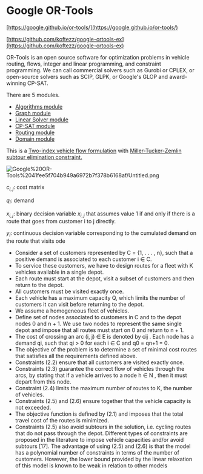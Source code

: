 # Google OR-Tools

[https://google.github.io/or-tools/](https://google.github.io/or-tools/)

[https://github.com/koftezz/google-ortools-ex](https://github.com/koftezz/google-ortools-ex)

OR-Tools is an open source software for optimization problems in vehicle routing, flows, integer and linear programming, and constraint programming. We can call commercial solvers such as Gurobi or CPLEX, or open-source solvers such as SCIP, GLPK, or Google's GLOP and award-winning CP-SAT.

There are 5 modules.

- [Algorithms module](https://google.github.io/or-tools/python/ortools/algorithms/pywrapknapsack_solver.html)
- [Graph module](https://google.github.io/or-tools/python/ortools/graph/pywrapgraph.html)
- [Linear Solver module](https://google.github.io/or-tools/python/ortools/linear_solver/pywraplp.html)
- [CP-SAT module](https://google.github.io/or-tools/python/ortools/sat/python/cp_model.html)
- [Routing module](https://google.github.io/or-tools/python/ortools/constraint_solver/pywrapcp.html)
- [Domain module](https://google.github.io/or-tools/python/ortools/util/sorted_interval_list.html)

This is a [Two-index vehicle flow formulation](https://arxiv.org/pdf/1606.01935.pdf) with [Miller-Tucker-Zemlin subtour elimination constraint.](https://how-to.aimms.com/Articles/332/332-Miller-Tucker-Zemlin-formulation.html)

![Google%20OR-Tools%2041fee5f704b949a6972b7f378b6168af/Untitled.png](Google%20OR-Tools%2041fee5f704b949a6972b7f378b6168af/Untitled.png)

$c_{i, j}$: cost matrix

$q_{i}$: demand

$x_{i, j}$: binary decision variable $x_{i, j}$ that assumes value 1 if and only if there is a route that goes from customer i to j directly.

$y_{i}$: continuous decision variable corresponding to the cumulated demand on the route that visits ode

- Consider a set of customers represented by C = {1, . . . , n}, such that a positive demand
is associated to each customer i ∈ C.
- To service these customers, we have to design routes for a fleet with K vehicles available in a single depot.
- Each route must start at the depot, visit a subset of customers and then return to the depot.
- All customers must be visited exactly once.
- Each vehicle has a maximum capacity Q, which limits the number of customers it can
visit before returning to the depot.
- We assume a homogeneous fleet of vehicles.
- Define set of nodes associated to customers in C and to the depot nodes 0 and n + 1. We use two nodes to represent the same single depot and impose that all routes must start on 0 and return to n + 1.
- The cost of crossing an arc (i, j) ∈ E is denoted by cij . Each node has a demand qi, such that qi > 0 for each i ∈ C and q0 = qn+1 = 0.
- The objective of the problem is to determine a set of minimal cost routes that satisfies all the requirements defined above.
- Constraints (2.2) ensure that all customers are visited exactly once.
- Constraints (2.3) guarantee the correct flow of vehicles through the arcs, by stating that if a vehicle arrives to a node h ∈ N , then it must depart from this node.
- Constraint (2.4) limits the maximum number of routes to K, the number of vehicles.
- Constraints (2.5) and (2.6) ensure together that the vehicle capacity is not exceeded.
- The objective function is defined by (2.1) and imposes that the total travel cost of the routes is minimized.
- Constraints (2.5) also avoid subtours in the solution, i.e. cycling routes that do not pass
through the depot. Different types of constraints are proposed in the literature to impose
vehicle capacities and/or avoid subtours [17]. The advantage of using (2.5) and (2.6) is that
the model has a polynomial number of constraints in terms of the number of customers.
However, the lower bound provided by the linear relaxation of this model is known to be
weak in relation to other models
